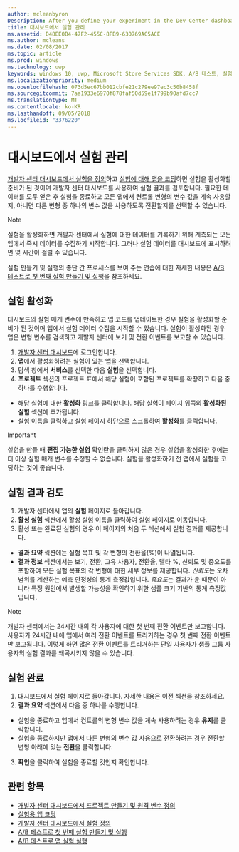 ```yaml
---
author: mcleanbyron
Description: After you define your experiment in the Dev Center dashboard and code your experiment in your app, you are ready to active your experiment and use the Dev Center dashboard to review the results of your experiment.
title: 대시보드에서 실험 관리
ms.assetid: D48EE0B4-47F2-455C-8FB9-630769AC5ACE
ms.author: mcleans
ms.date: 02/08/2017
ms.topic: article
ms.prod: windows
ms.technology: uwp
keywords: windows 10, uwp, Microsoft Store Services SDK, A/B 테스트, 실험
ms.localizationpriority: medium
ms.openlocfilehash: 073d5ec67bb012cbfe21c279ee97ec3c50b8458f
ms.sourcegitcommit: 7aa1933e6970f878faf50d59e1f799b90afd7cc7
ms.translationtype: MT
ms.contentlocale: ko-KR
ms.lasthandoff: 09/05/2018
ms.locfileid: "3376220"
---
```

# <a name="manage-your-experiment-in-the-dashboard"></a>대시보드에서 실험 관리

[개발자 센터 대시보드에서 실험을 정의](define-your-experiment-in-the-dev-center-dashboard.md)하고 [실험에 대해 앱을 코딩](code-your-experiment-in-your-app.md)하면 실험을 활성화할 준비가 된 것이며 개발자 센터 대시보드를 사용하여 실험 결과를 검토합니다. 필요한 데이터를 모두 얻은 후 실험을 종료하고 모든 앱에서 컨트롤 변형의 변수 값을 계속 사용할지, 아니면 다른 변형 중 하나의 변수 값을 사용하도록 전환할지를 선택할 수 있습니다.

> [!NOTE]
> 실험을 활성화하면 개발자 센터에서 실험에 대한 데이터를 기록하기 위해 계측되는 모든 앱에서 즉시 데이터를 수집하기 시작합니다. 그러나 실험 데이터를 대시보드에 표시하려면 몇 시간이 걸릴 수 있습니다.

실험 만들기 및 실행의 종단 간 프로세스를 보여 주는 연습에 대한 자세한 내용은 [A/B 테스트로 첫 번째 실험 만들기 및 실행](create-and-run-your-first-experiment-with-a-b-testing.md)을 참조하세요.

## <a name="activate-your-experiment"></a>실험 활성화

대시보드의 실험 매개 변수에 만족하고 앱 코드를 업데이트한 경우 실험을 활성화할 준비가 된 것이며 앱에서 실험 데이터 수집을 시작할 수 있습니다. 실험이 활성화된 경우 앱은 변형 변수를 검색하고 개발자 센터에 보기 및 전환 이벤트를 보고할 수 있습니다.

1. [개발자 센터 대시보드](https://dev.windows.com/overview)에 로그인합니다.
2. **앱**에서 활성화하려는 실험이 있는 앱을 선택합니다.
3. 탐색 창에서 **서비스**를 선택한 다음 **실험**을 선택합니다.
4. **프로젝트** 섹션의 프로젝트 표에서 해당 실험이 포함된 프로젝트를 확장하고 다음 중 하나를 수행합니다.
  * 해당 실험에 대한 **활성화** 링크를 클릭합니다. 해당 실험이 페이지 위쪽의 **활성화된 실험** 섹션에 추가됩니다.
  * 실험 이름을 클릭하고 실험 페이지 하단으로 스크롤하여 **활성화**를 클릭합니다.

> [!IMPORTANT]
> 실험을 만들 때 **편집 가능한 실험** 확인란을 클릭하지 않은 경우 실험을 활성화한 후에는 더 이상 실험 매개 변수를 수정할 수 없습니다. 실험을 활성화하기 전 앱에서 실험을 코딩하는 것이 좋습니다.

## <a name="review-the-results-of-your-experiment"></a>실험 결과 검토

1. 개발자 센터에서 앱의 **실험** 페이지로 돌아갑니다.
2. **활성 실험** 섹션에서 활성 실험 이름을 클릭하여 실험 페이지로 이동합니다.
3. 활성 또는 완료된 실험의 경우 이 페이지의 처음 두 섹션에서 실험 결과를 제공합니다.
  * **결과 요약** 섹션에는 실험 목표 및 각 변형의 전환율(%)이 나열됩니다.
  * **결과 정보** 섹션에서는 보기, 전환, 고유 사용자, 전환율, 델타 %, 신뢰도 및 중요도를 포함하여 모든 실험 목표의 각 변형에 대한 세부 정보를 제공합니다. *신뢰도*는 오차 범위를 계산하는 예측 안정성의 통계 측정값입니다. *중요도*는 결과가 운 때문이 아니라 특정 원인에서 발생할 가능성을 확인하기 위한 샘플 크기 기반의 통계 측정값입니다.

> [!NOTE]
> 개발자 센터에서는 24시간 내의 각 사용자에 대한 첫 번째 전환 이벤트만 보고합니다. 사용자가 24시간 내에 앱에서 여러 전환 이벤트를 트리거하는 경우 첫 번째 전환 이벤트만 보고됩니다. 이렇게 하면 많은 전환 이벤트를 트리거하는 단일 사용자가 샘플 그룹 사용자의 실험 결과를 왜곡시키지 않을 수 있습니다.


## <a name="complete-your-experiment"></a>실험 완료

1. 대시보드에서 실험 페이지로 돌아갑니다. 자세한 내용은 이전 섹션을 참조하세요.
2. **결과 요약** 섹션에서 다음 중 하나를 수행합니다.
  * 실험을 종료하고 앱에서 컨트롤의 변형 변수 값을 계속 사용하려는 경우 **유지**를 클릭합니다.
  * 실험을 종료하지만 앱에서 다른 변형의 변수 값 사용으로 전환하려는 경우 전환할 변형 아래에 있는 **전환**을 클릭합니다.
3. **확인**을 클릭하여 실험을 종료할 것인지 확인합니다.


## <a name="related-topics"></a>관련 항목

* [개발자 센터 대시보드에서 프로젝트 만들기 및 원격 변수 정의](create-a-project-and-define-remote-variables-in-the-dev-center-dashboard.md)
* [실험용 앱 코딩](code-your-experiment-in-your-app.md)
* [개발자 센터 대시보드에서 실험 정의](define-your-experiment-in-the-dev-center-dashboard.md)
* [A/B 테스트로 첫 번째 실험 만들기 및 실행](create-and-run-your-first-experiment-with-a-b-testing.md)
* [A/B 테스트로 앱 실험 실행](run-app-experiments-with-a-b-testing.md)
